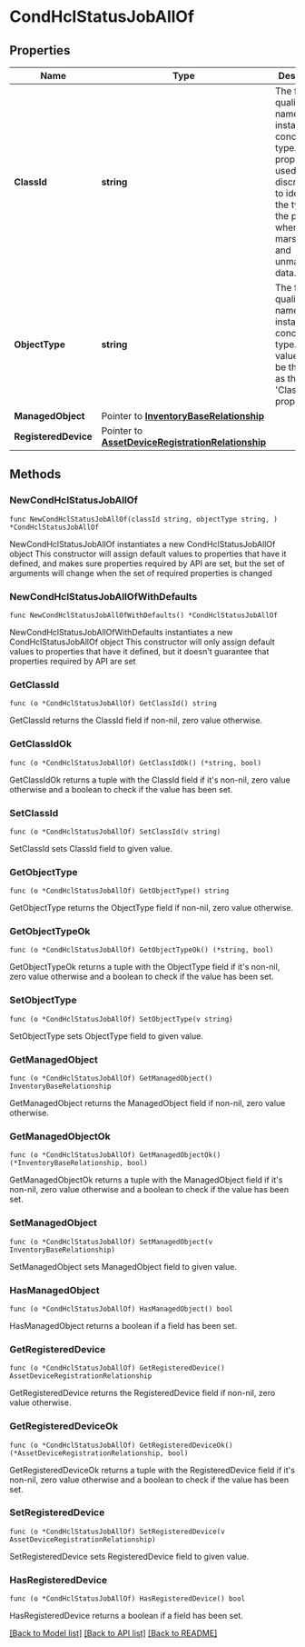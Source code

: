 # CondHclStatusJobAllOf

## Properties

Name | Type | Description | Notes
------------ | ------------- | ------------- | -------------
**ClassId** | **string** | The fully-qualified name of the instantiated, concrete type. This property is used as a discriminator to identify the type of the payload when marshaling and unmarshaling data. | [default to "cond.HclStatusJob"]
**ObjectType** | **string** | The fully-qualified name of the instantiated, concrete type. The value should be the same as the &#39;ClassId&#39; property. | [default to "cond.HclStatusJob"]
**ManagedObject** | Pointer to [**InventoryBaseRelationship**](inventory.Base.Relationship.md) |  | [optional] 
**RegisteredDevice** | Pointer to [**AssetDeviceRegistrationRelationship**](asset.DeviceRegistration.Relationship.md) |  | [optional] 

## Methods

### NewCondHclStatusJobAllOf

`func NewCondHclStatusJobAllOf(classId string, objectType string, ) *CondHclStatusJobAllOf`

NewCondHclStatusJobAllOf instantiates a new CondHclStatusJobAllOf object
This constructor will assign default values to properties that have it defined,
and makes sure properties required by API are set, but the set of arguments
will change when the set of required properties is changed

### NewCondHclStatusJobAllOfWithDefaults

`func NewCondHclStatusJobAllOfWithDefaults() *CondHclStatusJobAllOf`

NewCondHclStatusJobAllOfWithDefaults instantiates a new CondHclStatusJobAllOf object
This constructor will only assign default values to properties that have it defined,
but it doesn't guarantee that properties required by API are set

### GetClassId

`func (o *CondHclStatusJobAllOf) GetClassId() string`

GetClassId returns the ClassId field if non-nil, zero value otherwise.

### GetClassIdOk

`func (o *CondHclStatusJobAllOf) GetClassIdOk() (*string, bool)`

GetClassIdOk returns a tuple with the ClassId field if it's non-nil, zero value otherwise
and a boolean to check if the value has been set.

### SetClassId

`func (o *CondHclStatusJobAllOf) SetClassId(v string)`

SetClassId sets ClassId field to given value.


### GetObjectType

`func (o *CondHclStatusJobAllOf) GetObjectType() string`

GetObjectType returns the ObjectType field if non-nil, zero value otherwise.

### GetObjectTypeOk

`func (o *CondHclStatusJobAllOf) GetObjectTypeOk() (*string, bool)`

GetObjectTypeOk returns a tuple with the ObjectType field if it's non-nil, zero value otherwise
and a boolean to check if the value has been set.

### SetObjectType

`func (o *CondHclStatusJobAllOf) SetObjectType(v string)`

SetObjectType sets ObjectType field to given value.


### GetManagedObject

`func (o *CondHclStatusJobAllOf) GetManagedObject() InventoryBaseRelationship`

GetManagedObject returns the ManagedObject field if non-nil, zero value otherwise.

### GetManagedObjectOk

`func (o *CondHclStatusJobAllOf) GetManagedObjectOk() (*InventoryBaseRelationship, bool)`

GetManagedObjectOk returns a tuple with the ManagedObject field if it's non-nil, zero value otherwise
and a boolean to check if the value has been set.

### SetManagedObject

`func (o *CondHclStatusJobAllOf) SetManagedObject(v InventoryBaseRelationship)`

SetManagedObject sets ManagedObject field to given value.

### HasManagedObject

`func (o *CondHclStatusJobAllOf) HasManagedObject() bool`

HasManagedObject returns a boolean if a field has been set.

### GetRegisteredDevice

`func (o *CondHclStatusJobAllOf) GetRegisteredDevice() AssetDeviceRegistrationRelationship`

GetRegisteredDevice returns the RegisteredDevice field if non-nil, zero value otherwise.

### GetRegisteredDeviceOk

`func (o *CondHclStatusJobAllOf) GetRegisteredDeviceOk() (*AssetDeviceRegistrationRelationship, bool)`

GetRegisteredDeviceOk returns a tuple with the RegisteredDevice field if it's non-nil, zero value otherwise
and a boolean to check if the value has been set.

### SetRegisteredDevice

`func (o *CondHclStatusJobAllOf) SetRegisteredDevice(v AssetDeviceRegistrationRelationship)`

SetRegisteredDevice sets RegisteredDevice field to given value.

### HasRegisteredDevice

`func (o *CondHclStatusJobAllOf) HasRegisteredDevice() bool`

HasRegisteredDevice returns a boolean if a field has been set.


[[Back to Model list]](../README.md#documentation-for-models) [[Back to API list]](../README.md#documentation-for-api-endpoints) [[Back to README]](../README.md)


